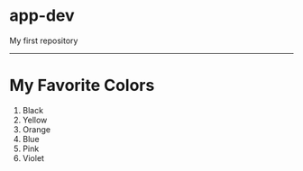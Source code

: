 # app-dev
My first repository


***

# My Favorite Colors

1. Black
2. Yellow
3. Orange
4. Blue
5. Pink
6. Violet
